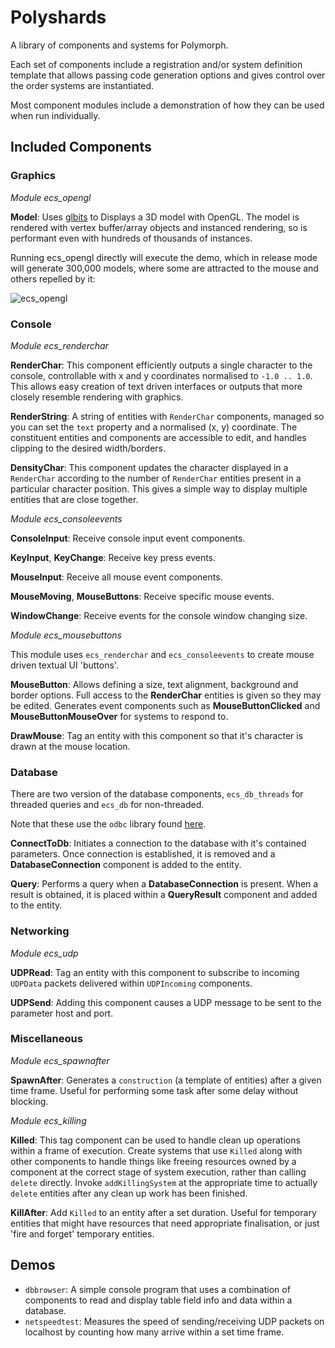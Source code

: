 # Polyshards

A library of components and systems for Polymorph.

Each set of components include a registration and/or system definition template that allows passing code generation options and gives control over the order systems are instantiated.

Most component modules include a demonstration of how they can be used when run individually.

## Included Components

### Graphics

*Module ecs_opengl*

**Model**: Uses [glbits](https://github.com/rlipsc/glbits) to Displays a 3D model with OpenGL. The model is rendered with vertex buffer/array objects and instanced rendering, so is performant even with hundreds of thousands of instances.

Running ecs_opengl directly will execute the demo, which in release mode will generate 300,000 models, where some are attracted to the mouse and others repelled by it:
 
![ecs_opengl](../media/ecs_opengl.gif?raw=true)

### Console

*Module ecs_renderchar*

**RenderChar**: This component efficiently outputs a single character to the console, controllable with x and y coordinates normalised to `-1.0 .. 1.0`. This allows easy creation of text driven interfaces or outputs that more closely resemble rendering with graphics.

**RenderString**: A string of entities with `RenderChar` components, managed so you can set the `text` property and a normalised (x, y) coordinate. The constituent entities and components are accessible to edit, and handles clipping to the desired width/borders.

**DensityChar**: This component updates the character displayed in a `RenderChar` according to the number of `RenderChar` entities present in a particular character position. This gives a simple way to display multiple entities that are close together.

*Module ecs_consoleevents*

**ConsoleInput**: Receive console input event components.

**KeyInput**, **KeyChange**: Receive key press events.

**MouseInput**: Receive all mouse event components.

**MouseMoving**, **MouseButtons**: Receive specific mouse events. 

**WindowChange**: Receive events for the console window changing size. 

*Module ecs_mousebuttons*

This module uses `ecs_renderchar` and `ecs_consoleevents` to create mouse driven textual UI 'buttons'.

**MouseButton**: Allows defining a size, text alignment, background and border options. Full access to the **RenderChar** entities is given so they may be edited. Generates event components such as **MouseButtonClicked** and **MouseButtonMouseOver** for systems to respond to.

**DrawMouse**: Tag an entity with this component so that it's character is drawn at the mouse location.

### Database

There are two version of the database components, `ecs_db_threads` for threaded queries and `ecs_db` for non-threaded.

Note that these use the `odbc` library found [here](https://github.com/coffeepots/odbc).

**ConnectToDb**: Initiates a connection to the database with it's contained parameters. Once connection is established, it is removed and a **DatabaseConnection** component is added to the entity.

**Query**: Performs a query when a **DatabaseConnection** is present. When a result is obtained, it is placed within a **QueryResult** component and added to the entity.

### Networking

*Module ecs_udp*

**UDPRead**: Tag an entity with this component to subscribe to incoming `UDPData` packets delivered within `UDPIncoming` components.

**UDPSend**: Adding this component causes a UDP message to be sent to the parameter host and port.

### Miscellaneous

*Module ecs_spawnafter*

**SpawnAfter**: Generates a `construction` (a template of entities) after a given time frame. Useful for performing some task after some delay without blocking.

*Module ecs_killing*

**Killed**: This tag component can be used to handle clean up operations within a frame of execution. Create systems that use `Killed` along with other components to handle things like freeing resources owned by a component at the correct stage of system execution, rather than calling `delete` directly. Invoke `addKillingSystem` at the appropriate time to actually `delete` entities after any clean up work has been finished. 

**KillAfter**: Add `Killed` to an entity after a set duration. Useful for temporary entities that might have resources that need appropriate finalisation, or just 'fire and forget' temporary entities.

## Demos

* `dbbrowser`: A simple console program that uses a combination of components to read and display table field info and data within a database.
* `netspeedtest`: Measures the speed of sending/receiving UDP packets on localhost by counting how many arrive within a set time frame.

